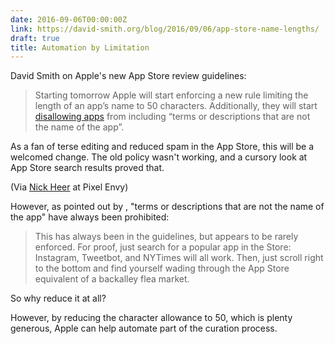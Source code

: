```yaml
---
date: 2016-09-06T00:00:00Z
link: https://david-smith.org/blog/2016/09/06/app-store-name-lengths/
draft: true
title: Automation by Limitation
---
```


David Smith on Apple's new App Store review guidelines: 

> Starting tomorrow Apple will start enforcing a new rule limiting the length of an app’s name to 50 characters. Additionally, they will start [disallowing apps][app store] from including “terms or descriptions that are not the name of the app”.

As a fan of terse editing and reduced spam in the App Store, this will be a welcomed change. The old policy wasn't working, and a cursory look at App Store search results proved that. 

(Via [Nick Heer][heer] at Pixel Envy)


However, as pointed out by , "terms or descriptions that are not the name of the app" have always been prohibited: 

> This has always been in the guidelines, but appears to be rarely enforced. For proof, just search for a popular app in the Store: Instagram, Tweetbot, and NYTimes will all work. Then, just scroll right to the bottom and find yourself wading through the App Store equivalent of a backalley flea market.

 So why reduce it at all? 

However, by reducing the character allowance to 50, which is plenty generous, Apple can help automate part of the curation process. 

[app store]: https://developer.apple.com/app-store/review/guidelines/
[heer]: http://pxlnv.com/linklog/app-store-name-lengths/